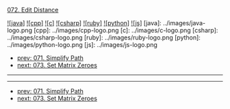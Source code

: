 [072. Edit Distance](https://leetcode.com/problems/edit-distance/)

[![java]](../java/072-edit-distance.md)
[![cpp]](../cpp/072-edit-distance.md)
[![c]](../c/072-edit-distance.md)
[![csharp]](../csharp/072-edit-distance.md)
[![ruby]](../ruby/072-edit-distance.md)
[![python]](../python/072-edit-distance.md)
[![js]](../js/072-edit-distance.md)
[java]: ../images/java-logo.png
[cpp]: ../images/cpp-logo.png
[c]: ../images/c-logo.png
[csharp]: ../images/csharp-logo.png
[ruby]: ../images/ruby-logo.png
[python]: ../images/python-logo.png
[js]: ../images/js-logo.png

- [prev: 071. Simplify Path](071-simplify-path.md)
- [next: 073. Set Matrix Zeroes](073-set-matrix-zeroes.md)

---



---

- [prev: 071. Simplify Path](071-simplify-path.md)
- [next: 073. Set Matrix Zeroes](073-set-matrix-zeroes.md)
